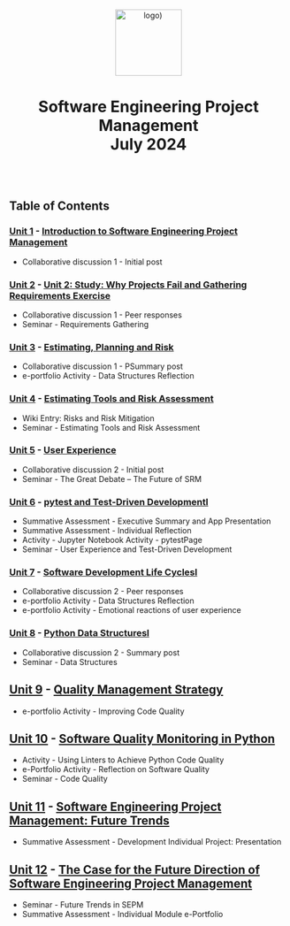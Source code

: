 <br>

<p align="center">
<img src="https://www.i-success.org/wp-content/uploads/2018/09/uoe-logo-1500x544.jpg" alt="logo)" height="120"/>
</p>

<h1 align="center">
Software Engineering Project Management<br>July 2024
</h1>
<br>
<br>

## Table of Contents
### [Unit 1](/Unit01/) - [Introduction to Software Engineering Project Management](https://www.my-course.co.uk/course/view.php?id=12063&section=7)
- Collaborative discussion 1 - Initial post

### [Unit 2](/Unit02/) - [Unit 2: Study: Why Projects Fail and Gathering Requirements Exercise](https://www.my-course.co.uk/course/view.php?id=12063&section=8)
- Collaborative discussion 1 - Peer responses
- Seminar - Requirements Gathering

### [Unit 3](/Unit03/) - [Estimating, Planning and Risk](https://www.my-course.co.uk/course/view.php?id=12063&section=9)
- Collaborative discussion 1 - PSummary post
- e-portfolio Activity - Data Structures Reflection
  
### [Unit 4](/Unit04/) - [Estimating Tools and Risk Assessment](https://www.my-course.co.uk/course/view.php?id=12063&section=10)
- Wiki Entry: Risks and Risk Mitigation
- Seminar - Estimating Tools and Risk Assessment

### [Unit 5](/Unit05/) - [User Experience](https://www.my-course.co.uk/course/view.php?id=12063&section=11)
- Collaborative discussion 2 - Initial post
- Seminar - The Great Debate – The Future of SRM

### [Unit 6](/Unit06/) - [pytest and Test-Driven Developmentl](https://www.my-course.co.uk/course/view.php?id=12063&section=12)
- Summative Assessment - Executive Summary and App Presentation
- Summative Assessment - Individual Reflection
- Activity - Jupyter Notebook Activity - pytestPage
- Seminar - User Experience and Test-Driven Development

### [Unit 7](/Unit07/) - [Software Development Life Cyclesl](https://www.my-course.co.uk/course/view.php?id=12063&section=13)
- Collaborative discussion 2 - Peer responses
- e-portfolio Activity - Data Structures Reflection
- e-portfolio Activity - Emotional reactions of user experience

### [Unit 8](/Unit08/) - [Python Data Structuresl](https://www.my-course.co.uk/course/view.php?id=12063&section=14)
- Collaborative discussion 2 - Summary post
- Seminar - Data Structures

## [Unit 9](/Unit09/) - [Quality Management Strategy](https://www.my-course.co.uk/course/view.php?id=12063&section=15)
- e-portfolio Activity - Improving Code Quality

## [Unit 10](/Unit10/) - [Software Quality Monitoring in Python](https://www.my-course.co.uk/course/view.php?id=12063&section=16)
- Activity - Using Linters to Achieve Python Code Quality
- e-Portfolio Activity - Reflection on Software Quality
- Seminar - Code Quality

## [Unit 11](/Unit11/) - [Software Engineering Project Management: Future Trends](https://www.my-course.co.uk/course/view.php?id=12063&section=17)
- Summative Assessment - Development Individual Project: Presentation

## [Unit 12](/Unit12/) - [The Case for the Future Direction of Software Engineering Project Management](https://www.my-course.co.uk/course/view.php?id=12063&section=18)
- Seminar - Future Trends in SEPM
- Summative Assessment - Individual Module e-Portfolio

